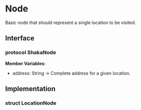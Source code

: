 # Node
Basic node that should represent a single location to be visited. 

## Interface

### protocol ShakaNode
**Member Variables:**
- address: String -> Complete address for a given location.

## Implementation

### struct LocationNode

